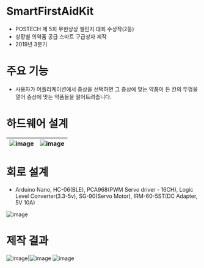 # SmartFirstAidKit
- POSTECH 제 5회 무한상상 챌린지 대회 수상작(2등)
- 상황별 의약품 공급 스마트 구급상자 제작
- 2019년 3분기

# 주요 기능
- 사용자가 어플리케이션에서 증상을 선택하면 그 증상에 맞는 약품이 든 칸의 뚜껑을 열어 증상에 맞는 약품들을 떨어트려줍니다.

# 하드웨어 설계
![image](https://github.com/user-attachments/assets/228c04e4-5b1b-45dd-8e57-775466c57491)|![image](https://github.com/user-attachments/assets/a93d9864-c0ac-41ec-9ced-7fa2391389e0)
--|--

# 회로 설계
- Arduino Nano, HC-06(BLE), PCA968(PWM Servo driver - 16CH), Logic Level Converter(3.3-5v), SG-90(Servo Motor), IRM-60-5ST(DC Adapter, 5V 10A)
  
![image](https://github.com/user-attachments/assets/f2f5470e-6fd0-43e6-a31c-c98d7716a2b3)


# 제작 결과
![image](https://github.com/user-attachments/assets/a65db9ea-a510-42ea-8830-7a8074e75933)|![image](https://github.com/user-attachments/assets/6d910327-4426-4e03-bc28-d8f4d0a5c667)
![image](https://github.com/Neibce/SmartFirstAidKit/assets/18096595/31d52170-2846-42d5-9ee8-c0c370f0641d)

